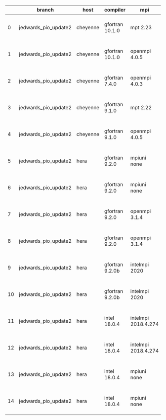 |    | branch               | host     | compiler        | mpi                 | netcdf      | o_g   | os    | build   | u_pass   | u_fail   | s_pass   | s_fail   | e_pass   | e_fail   | nuopc_pass   | nuopc_fail   | artifacts_hash                                                                                                                                                           | modified                  |
|----|----------------------|----------|-----------------|---------------------|-------------|-------|-------|---------|----------|----------|----------|----------|----------|----------|--------------|--------------|--------------------------------------------------------------------------------------------------------------------------------------------------------------------------|---------------------------|
|  0 | jedwards_pio_update2 | cheyenne | gfortran 10.1.0 | mpt 2.23            | 4.7.4 4.5.3 | O     | Linux | pass    | pending  | pending  | pending  | pending  | pending  | pending  | pending      | pending      | [artifacts](https://github.com/esmf-org/esmf-test-artifacts/tree/b9c60331d0d7f2b13df042b67b644a2d56b3afde/jedwards_pio_update2/cheyenne/gfortran/10.1.0/O/mpt/2.23)      | 2022-03-17 18:03:40 -0600 |
|  1 | jedwards_pio_update2 | cheyenne | gfortran 10.1.0 | openmpi 4.0.5       | 4.7.4 4.5.3 | O     | Linux | pass    | pending  | pending  | pending  | pending  | pending  | pending  | pending      | pending      | [artifacts](https://github.com/esmf-org/esmf-test-artifacts/tree/590e260e3d2e775ee584e54dc3a271bbaa5ff6ab/jedwards_pio_update2/cheyenne/gfortran/10.1.0/O/openmpi/4.0.5) | 2022-03-17 18:03:27 -0600 |
|  2 | jedwards_pio_update2 | cheyenne | gfortran 7.4.0  | openmpi 4.0.3       | 4.7.3 4.5.2 | O     | Linux | pass    | pending  | pending  | pending  | pending  | pending  | pending  | pending      | pending      | [artifacts](https://github.com/esmf-org/esmf-test-artifacts/tree/2dc3f6def49c1c000508776485932f0532629ec1/jedwards_pio_update2/cheyenne/gfortran/7.4.0/O/openmpi/4.0.3)  | 2022-03-17 17:59:32 -0600 |
|  3 | jedwards_pio_update2 | cheyenne | gfortran 9.1.0  | mpt 2.22            | 4.7.3 4.5.2 | O     | Linux | pass    | pending  | pending  | pending  | pending  | pending  | pending  | pending      | pending      | [artifacts](https://github.com/esmf-org/esmf-test-artifacts/tree/dee431004dabe8d5f471e2d7f8b50ad5c90e927f/jedwards_pio_update2/cheyenne/gfortran/9.1.0/O/mpt/2.22)       | 2022-03-17 18:01:20 -0600 |
|  4 | jedwards_pio_update2 | cheyenne | gfortran 9.1.0  | openmpi 4.0.5       | 4.7.3 4.5.2 | O     | Linux | pass    | pending  | pending  | pending  | pending  | pending  | pending  | pending      | pending      | [artifacts](https://github.com/esmf-org/esmf-test-artifacts/tree/22201b36c6bbce74d3cf47f292556a41b28448ac/jedwards_pio_update2/cheyenne/gfortran/9.1.0/O/openmpi/4.0.5)  | 2022-03-17 18:01:12 -0600 |
|  5 | jedwards_pio_update2 | hera     | gfortran 9.2.0  | mpiuni none         | N/A N/A     | O     | Linux | fail    | fail     | fail     | fail     | fail     | fail     | fail     | 0            | 50           | [artifacts](https://github.com/esmf-org/esmf-test-artifacts/tree/34b7d44a9a9e8094c4ab2ce3e408a0dd8580c1d2/jedwards_pio_update2/hera/gfortran/9.2.0/O/mpiuni/none)        | 2022-03-18 00:15:03 +0000 |
|  6 | jedwards_pio_update2 | hera     | gfortran 9.2.0  | mpiuni none         | N/A N/A     | g     | Linux | fail    | fail     | fail     | fail     | fail     | fail     | fail     | 0            | 50           | [artifacts](https://github.com/esmf-org/esmf-test-artifacts/tree/9cb44bd4c4be7fb32f238d3e6e8042de34ddf21a/jedwards_pio_update2/hera/gfortran/9.2.0/g/mpiuni/none)        | 2022-03-18 00:27:41 +0000 |
|  7 | jedwards_pio_update2 | hera     | gfortran 9.2.0  | openmpi 3.1.4       | N/A N/A     | O     | Linux | fail    | fail     | fail     | fail     | fail     | fail     | fail     | 0            | 50           | [artifacts](https://github.com/esmf-org/esmf-test-artifacts/tree/18c64ea9adeb84c4300e2f2f41b429e935966aca/jedwards_pio_update2/hera/gfortran/9.2.0/O/openmpi/3.1.4)      | 2022-03-18 00:17:06 +0000 |
|  8 | jedwards_pio_update2 | hera     | gfortran 9.2.0  | openmpi 3.1.4       | N/A N/A     | g     | Linux | fail    | fail     | fail     | fail     | fail     | fail     | fail     | 0            | 50           | [artifacts](https://github.com/esmf-org/esmf-test-artifacts/tree/e80b79bbc14f6499b92b2bec980c3bf4068ca844/jedwards_pio_update2/hera/gfortran/9.2.0/g/openmpi/3.1.4)      | 2022-03-18 00:30:12 +0000 |
|  9 | jedwards_pio_update2 | hera     | gfortran 9.2.0b | intelmpi 2020       | N/A N/A     | O     | Linux | pass    | 0        | 8769     | 0        | 49       | 0        | 80       | 0            | 50           | [artifacts](https://github.com/esmf-org/esmf-test-artifacts/tree/c5c9e29213da912bbbe06e7d12448814c1d1d84c/jedwards_pio_update2/hera/gfortran/9.2.0b/O/intelmpi/2020)     | 2022-03-17 23:07:58 +0000 |
| 10 | jedwards_pio_update2 | hera     | gfortran 9.2.0b | intelmpi 2020       | N/A N/A     | g     | Linux | pass    | 0        | 8769     | 0        | 49       | 0        | 80       | 0            | 50           | [artifacts](https://github.com/esmf-org/esmf-test-artifacts/tree/f20a322675d0a8c9a3d5f65664759e92a20b3819/jedwards_pio_update2/hera/gfortran/9.2.0b/g/intelmpi/2020)     | 2022-03-18 00:07:18 +0000 |
| 11 | jedwards_pio_update2 | hera     | intel 18.0.4    | intelmpi 2018.4.274 | 4.7.4 4.5.3 | O     | Linux | pass    | pending  | pending  | pending  | pending  | pending  | pending  | pending      | pending      | [artifacts](https://github.com/esmf-org/esmf-test-artifacts/tree/70daa65a228ebd5d8ce100d834720560b8fecead/jedwards_pio_update2/hera/intel/18.0.4/O/intelmpi/2018.4.274)  | 2022-03-18 00:23:24 +0000 |
| 12 | jedwards_pio_update2 | hera     | intel 18.0.4    | intelmpi 2018.4.274 | 4.7.4 4.5.3 | g     | Linux | pass    | 13647    | 0        | 49       | 0        | 80       | 0        | 50           | 0            | [artifacts](https://github.com/esmf-org/esmf-test-artifacts/tree/024bdad146e87f9497575e9ba3a17befdbe5fd45/jedwards_pio_update2/hera/intel/18.0.4/g/intelmpi/2018.4.274)  | 2022-03-17 23:50:07 +0000 |
| 13 | jedwards_pio_update2 | hera     | intel 18.0.4    | mpiuni none         | N/A N/A     | O     | Linux | fail    | fail     | fail     | fail     | fail     | fail     | fail     | 0            | 50           | [artifacts](https://github.com/esmf-org/esmf-test-artifacts/tree/eeb5f727d10be1c8d53191dca381dfe8d5beee61/jedwards_pio_update2/hera/intel/18.0.4/O/mpiuni/none)          | 2022-03-18 00:13:00 +0000 |
| 14 | jedwards_pio_update2 | hera     | intel 18.0.4    | mpiuni none         | N/A N/A     | g     | Linux | fail    | fail     | fail     | fail     | fail     | fail     | fail     | 0            | 50           | [artifacts](https://github.com/esmf-org/esmf-test-artifacts/tree/0f4fea67d53317a489638bfe01150ab4c16cc030/jedwards_pio_update2/hera/intel/18.0.4/g/mpiuni/none)          | 2022-03-18 00:25:42 +0000 |